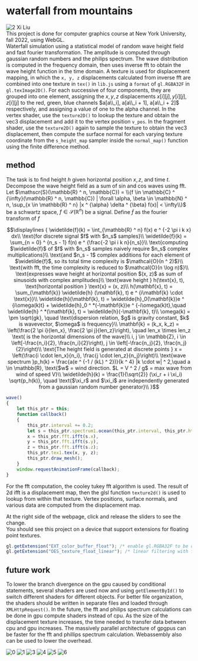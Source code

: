 # waterfall from mountains
![2](a/image/2.png)
Xi Liu<br>
This project is done for computer graphics course at New York University, fall 2022, using WebGL.<br>
Waterfall simulation using a statistical model of random wave height field and fast fourier transformation. The amplitude is computed through gaussian random numbers and the philips spectrum. The wave distribution is computed in the frequency domain, then uses inverse fft to obtain the wave height function in the time domain. A texture is used for displacement mapping, in which the ```x, y, z``` displacements calculated from inverse fft are combined into one texture in ```tex()``` in ```lib.js``` using a ```format``` of ```gl.RGBA32F``` in ```gl.texImage2D()```. For each successive of four components, they are grouped into one element, assigning the $x, y, z$ displacements $x[i][j], y[i][j], z[i][j]$ to the red, green, blue channels $a[a\\_i], a[a\\_i + 1], a[a\\_i + 2]$ respectively, and assigning a value of one to the alpha channel. In the vertex shader, use the ```texture2D()``` to lookup the texture and obtain the vec3 displacement and add it to the vertex position ```v_pos```. In the fragment shader, use the ```texture2D()``` again to sample the texture to obtain the vec3 displacement, then compute the surface normal for each varying texture coordinate from the ```s_height_map``` sampler inside the ```normal_map()``` function using the finite difference method.

## method
The task is to find height $h$ given horizontal position $x, z$, and time $t$.<br>
Decompose the wave height field as a sum of sin and cos waves using fft.<br>
Let $\mathscr{S}(\mathbb{R} ^ n, \mathbb{C}) = \\{f \in \mathbb{C} ^ {\infty}(\mathbb{R} ^ n, \mathbb{C}) | \forall \alpha, \beta \in \mathbb{N} ^ n, \sup_{x \in \mathbb{R} ^ n} |x ^ {\alpha} \delta ^ {\beta} f(x)| < \infty\\}$ be a schwartz space, $f \in \mathscr{S}(\mathbb{R} ^ n)$ be a signal. Define $\widetilde f$ as the fourier transform of $f$
```math
\displaylines
{
  \widetilde{f}(k) = \int_{\mathbb{R} ^ n} f(x) e ^ {-2 \pi i k x} dx\\
  \text{for discrete signal $f$ with $n_s$ samples}\\
  \widetilde{f}(k) = \sum_{n = 0} ^ {n_s - 1} f(n) e ^ {\frac{-2 \pi i k n}{n_s}}\\
  \text{computing $\widetilde{f}$ of $f$ with $n_s$ samples naively require $n_s$ complex multiplications}\\
  \text{and $n_s - 1$ complex additions for each element of $\widetilde{f}$, so its total time complexity is $\mathcal{O}(n ^ 2)$}\\
  \text{with fft, the time complexity is reduced to $\mathcal{O}(n \log n)$}\\
  \text{expresses wave height at horizontal position $(x, z)$ as sum of sinusoids with complex amplitudes}\\
  \text{wave height } h(\text{x}, t), \text{horizontal position } \text{x} = (x, z)\\
  h(\mathbf{x}, t) = \sum_{\mathbf{k}} \widetilde{h} (\mathbf{k}, t) e ^ {i\mathbf{k} \cdot \text{x}}\\
  \widetilde{h}(\mathbf{k}, t) = \widetilde{h}_0(\mathbf{k})e ^ {i\omega(k)t} + \widetilde{h}_0 ^ *(-\mathbf{k})e ^ {-i\omega(k)t},\quad \widetilde{h} ^ *(\mathbf{k}, t) = \widetilde{h}(-\mathbf{k}, t)\\
  \omega(k) = \pm \sqrt{gk}, \quad \text{dispersion relation, $g$ is gravity constant, $k$ is wavevector, $\omega$ is frequency}\\
  \mathbf{k} = (k_x, k_z) = \left(\frac{2 \pi i}{len_x}, \frac{2 \pi j}{len_z}\right), \quad len_x \times len_z \text{ is the horizontal dimensions of the wave}\\
  i, j \in \mathbb{Z}, i \in \left[-\frac{n_i}{2}, \frac{n_i}{2}\right), j \in \left[-\frac{n_j}{2}, \frac{n_j}{2}\right)\\
  \text{The height field is generated at discrete points } x = \left(\frac{i \cdot len_x}{n_i}, \frac{j \cdot len_z}{n_j}\right)\\
  \text{wave spectrum }p_h(k) = \frac{a(e ^ {-1 / (kL) ^ 2})}{k ^ 4} |k \cdot w| ^ 2,\quad a \in \mathbb{R}, \text{$w$ = wind direction.
$L = V ^ 2 / g$ = max wave from wind of speed V}\\
  \widetilde{h}(k) = \frac{1}{\sqrt{2}} (\xi_r + i \xi_i) \sqrt{p_h(k)}, \quad \text{$\xi_r$ and $\xi_i$ are independently generated from a gaussian
random number generator}\\
}
```

```javascript
wave()
{
    let this_ptr = this;
    function callback()
    {
        this_ptr.interval += 0.2;
        let s = this_ptr.spectrum1.ocean(this_ptr.interval, this_ptr.htilde0, this_ptr.htilde1),
        x = this_ptr.fft.ifft(s.x),
        y = this_ptr.fft.ifft(s.y),
        z = this_ptr.fft.ifft(s.z);
        this_ptr.tex1.tex(x, y, z);
        this_ptr.draw_mesh();
    }
    window.requestAnimationFrame(callback);
}
```

For the fft computation, the cooley tukey fft algorithm is used.
The result of 2d ifft is a displacement map, then the glsl function ```texture2d()``` is used to lookup from within that texture. Vertex positions, surface normals, and various data are computed from the displacement map.

At the right side of the webpage, click and release the sliders to see the change.<br>
You should see this project on a device that support extensions for floating point textures.
```javascript
gl.getExtension("EXT_color_buffer_float"); /* enable gl.RGBA32F to be color renderable */
gl.getExtension("OES_texture_float_linear"); /* linear filtering with float pixel textures */
```

## future work
To lower the branch divergence on the gpu caused by conditional statements, several shaders are used now and using ```getElementById()``` to switch different shaders for different objects. For better file organization, the shaders should be written in separate files and loaded through ```XMLHttpRequest()```. In the future, the fft and philips spectrum calculations can be done in gpu compute shaders instead of cpu. As the size of the displacement texture increases, the time needed to transfer data between cpu and gpu increases. The massively parallel architecture of gpgpus can be faster for the fft and phillips spectrum calculation. Webassembly also can be used to lower the overhead.

![0](a/image/0.png)
![1](a/image/1.png)
![3](a/image/3.png)
![4](a/image/4.png)
![5](a/image/5.png)
![6](a/image/6.png)
